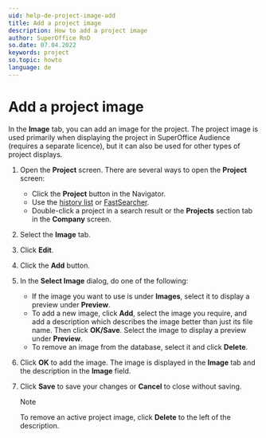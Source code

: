 ```yaml
---
uid: help-de-project-image-add
title: Add a project image
description: How to add a project image
author: SuperOffice RnD
so.date: 07.04.2022
keywords: project
so.topic: howto
language: de
---
```


# Add a project image

In the **Image** tab, you can add an image for the project. The project image is used primarily when displaying the project in SuperOffice Audience (requires a separate licence), but it can also be used for other types of project displays.

1. Open the **Project** screen. There are several ways to open the **Project** screen:

    * Click the **Project** button in the Navigator.
    * Use the [history list][1] or [FastSearcher][2].
    * Double-click a project in a search result or the **Projects** section tab in the **Company** screen.

2. Select the **Image** tab.

3. Click **Edit**.

4. Click the **Add** button.

5. In the **Select Image** dialog, do one of the following:
    * If the image you want to use is under **Images**, select it to display a preview under **Preview**.
    * To add a new image, click **Add**, select the image you require, and add a description which describes the image better than just its file name. Then click **OK/Save**. Select the image to display a preview under **Preview**.
    * To remove an image from the database, select it and click **Delete**.

6. Click **OK** to add the image. The image is displayed in the **Image** tab and the description in the **Image** field.

7. Click **Save** to save your changes or **Cancel** to close without saving.

    > [!NOTE]
    > To remove an active project image, click **Delete** to the left of the description.

<!-- Referenced links -->
[1]: ../../search-options/learn/using-history-list.md
[2]: ../../search-options/learn/using-fastsearcher.md

